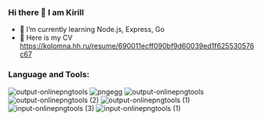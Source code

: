 ### Hi there 👋 I am Kirill

- 🌱 I’m currently learning Node.js, Express, Go
- 📄 Here is my CV https://kolomna.hh.ru/resume/690011ecff090bf9d60039ed1f625530576c67

### Language and Tools:
![output-onlinepngtools](https://user-images.githubusercontent.com/46884257/124394206-0dbe0a80-dd07-11eb-974f-0ef9de661814.png)
![pngegg](https://user-images.githubusercontent.com/46884257/124394440-24b12c80-dd08-11eb-82be-07b95caacfb3.png)
![output-onlinepngtools](https://user-images.githubusercontent.com/46884257/124394442-267af000-dd08-11eb-90fd-c05136324771.png)
![output-onlinepngtools (2)](https://user-images.githubusercontent.com/46884257/124394447-27ac1d00-dd08-11eb-8f8a-bc092b308142.png)
![output-onlinepngtools (1)](https://user-images.githubusercontent.com/46884257/124394449-2a0e7700-dd08-11eb-9e86-6ba83b48ee7c.png)
![input-onlinepngtools (3)](https://user-images.githubusercontent.com/46884257/124394452-2b3fa400-dd08-11eb-95f3-eebdae5b18a4.png)
![input-onlinepngtools (1)](https://user-images.githubusercontent.com/46884257/124394453-2c70d100-dd08-11eb-8d19-aaaf658f7abd.png)

